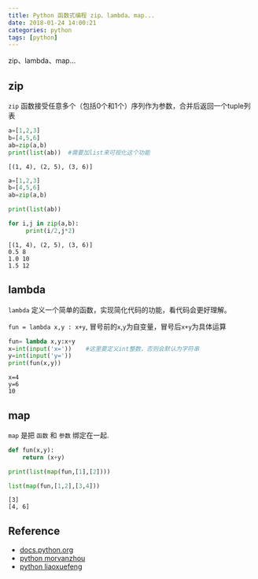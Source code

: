 ```yaml
---
title: Python 函数式编程 zip、lambda、map...
date: 2018-01-24 14:00:21
categories: python
tags: [python]
---
```


zip、lambda、map...

<!-- more -->

## zip

`zip` 函数接受任意多个（包括0个和1个）序列作为参数，合并后返回一个tuple列表

```python
a=[1,2,3]
b=[4,5,6]
ab=zip(a,b)
print(list(ab))  #需要加list来可视化这个功能
```

    [(1, 4), (2, 5), (3, 6)]

```python
a=[1,2,3]
b=[4,5,6]
ab=zip(a,b)

print(list(ab))

for i,j in zip(a,b):
     print(i/2,j*2)
```

    [(1, 4), (2, 5), (3, 6)]
    0.5 8
    1.0 10
    1.5 12


## lambda

`lambda` 定义一个简单的函数，实现简化代码的功能，看代码会更好理解。

`fun = lambda x,y : x+y`, 冒号前的`x`,`y`为自变量，冒号后`x+y`为具体运算


```python
fun= lambda x,y:x+y
x=int(input('x='))    #这里要定义int整数，否则会默认为字符串
y=int(input('y='))
print(fun(x,y))
```

    x=4
    y=6
    10


## map

`map` 是把 `函数` 和 `参数` 绑定在一起.


```python
def fun(x,y):
	return (x+y)

print(list(map(fun,[1],[2])))

list(map(fun,[1,2],[3,4]))
```

    [3]
    [4, 6]

## Reference

- [docs.python.org][1]
- [python morvanzhou][2]
- [python liaoxuefeng][3]

[1]: https://docs.python.org/
[2]: https://morvanzhou.github.io/
[3]: https://www.liaoxuefeng.com/
